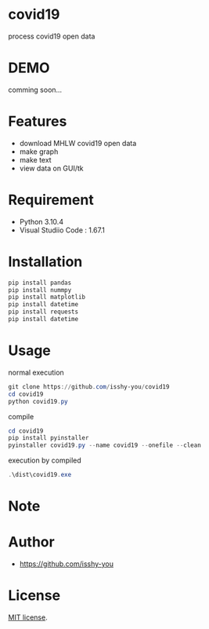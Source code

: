 # covid19

process covid19 open data
# DEMO

comming soon...
# Features

* download MHLW covid19 open data
* make graph
* make text
* view data on GUI/tk
# Requirement

* Python 3.10.4
* Visual Studiio Code : 1.67.1
# Installation

```PowerShell
pip install pandas
pip install nummpy
pip install matplotlib
pip install datetime
pip install requests
pip install datetime
```

# Usage

normal execution
```PowerShell
git clone https://github.com/isshy-you/covid19
cd covid19
python covid19.py
```
compile
```PowerShell
cd covid19
pip install pyinstaller
pyinstaller covid19.py --name covid19 --onefile --clean
```
execution by compiled
```PowerShell
.\dist\covid19.exe
```

# Note


# Author

* https://github.com/isshy-you
# License

[MIT license](https://en.wikipedia.org/wiki/MIT_License).
